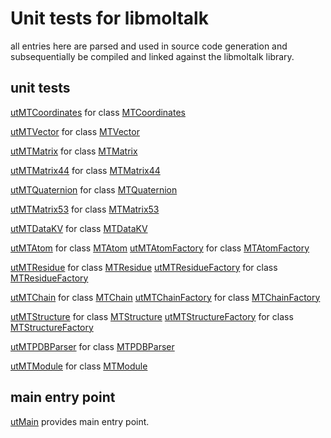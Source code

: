 # Unit tests for libmoltalk

all entries here are parsed and used in source code generation
and subsequentially be compiled and linked against the 
libmoltalk library.

## unit tests

[utMTCoordinates](utMTCoordinates.cpp.md) for class [MTCoordinates](../MTCoordinates.hpp.md)

[utMTVector](utMTVector.cpp.md) for class [MTVector](../MTVector.hpp.md)

[utMTMatrix](utMTMatrix.cpp.md) for class [MTMatrix](../MTMatrix.hpp.md)

[utMTMatrix44](utMTMatrix44.cpp.md) for class [MTMatrix44](../MTMatrix44.hpp.md)

[utMTQuaternion](utMTQuaternion.cpp.md) for class [MTQuaternion](../MTQuaternion.hpp.md)

[utMTMatrix53](utMTMatrix53.cpp.md) for class [MTMatrix53](../MTMatrix53.hpp.md)

[utMTDataKV](utMTDataKV.cpp.md) for class [MTDataKV](../MTDataKV.hpp.md)

[utMTAtom](utMTAtom.cpp.md) for class [MTAtom](../MTAtom.hpp.md)
[utMTAtomFactory](utMTAtomFactory.cpp.md) for class [MTAtomFactory](../MTAtomFactory.hpp.md)

[utMTResidue](utMTResidue.cpp.md) for class [MTResidue](../MTResidue.hpp.md)
[utMTResidueFactory](utMTResidueFactory.cpp.md) for class [MTResidueFactory](../MTResidueFactory.hpp.md)

[utMTChain](utMTChain.cpp.md) for class [MTChain](../MTChain.hpp.md)
[utMTChainFactory](utMTChainFactory.cpp.md) for class [MTChainFactory](../MTChainFactory.hpp.md)

[utMTStructure](utMTStructure.cpp.md) for class [MTStructure](../MTStructure.hpp.md)
[utMTStructureFactory](utMTStructureFactory.cpp.md) for class [MTStructureFactory](../MTStructureFactory.hpp.md)

[utMTPDBParser](utMTPDBParser.cpp.md) for class [MTPDBParser](../MTPDBParser.hpp.md)

[utMTModule](utMTModule.cpp.md) for class [MTModule](../MTModule.hpp.md)


## main entry point

[utMain](utMain.cpp.md) provides main entry point.
